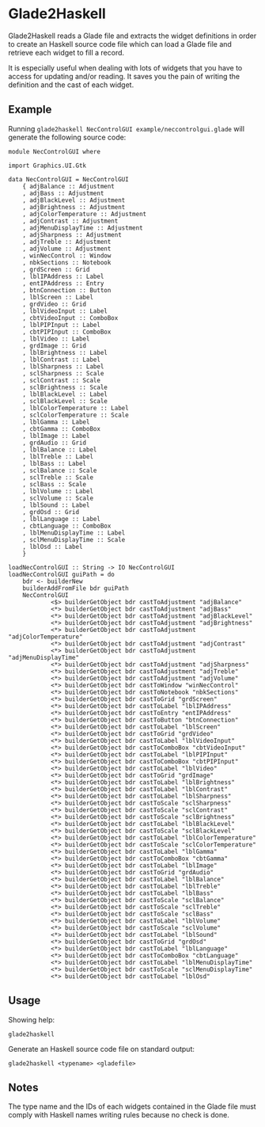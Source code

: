 Glade2Haskell
=============

Glade2Haskell reads a Glade file and extracts the widget definitions in order
to create an Haskell source code file which can load a Glade file and retrieve
each widget to fill a record.

It is especially useful when dealing with lots of widgets that you have to
access for updating and/or reading. It saves you the pain of writing the
definition and the cast of each widget.

Example
-------

Running `glade2haskell NecControlGUI example/neccontrolgui.glade` will generate
the following source code:

    module NecControlGUI where

    import Graphics.UI.Gtk

    data NecControlGUI = NecControlGUI
        { adjBalance :: Adjustment
        , adjBass :: Adjustment
        , adjBlackLevel :: Adjustment
        , adjBrightness :: Adjustment
        , adjColorTemperature :: Adjustment
        , adjContrast :: Adjustment
        , adjMenuDisplayTime :: Adjustment
        , adjSharpness :: Adjustment
        , adjTreble :: Adjustment
        , adjVolume :: Adjustment
        , winNecControl :: Window
        , nbkSections :: Notebook
        , grdScreen :: Grid
        , lblIPAddress :: Label
        , entIPAddress :: Entry
        , btnConnection :: Button
        , lblScreen :: Label
        , grdVideo :: Grid
        , lblVideoInput :: Label
        , cbtVideoInput :: ComboBox
        , lblPIPInput :: Label
        , cbtPIPInput :: ComboBox
        , lblVideo :: Label
        , grdImage :: Grid
        , lblBrightness :: Label
        , lblContrast :: Label
        , lblSharpness :: Label
        , sclSharpness :: Scale
        , sclContrast :: Scale
        , sclBrightness :: Scale
        , lblBlackLevel :: Label
        , sclBlackLevel :: Scale
        , lblColorTemperature :: Label
        , sclColorTemperature :: Scale
        , lblGamma :: Label
        , cbtGamma :: ComboBox
        , lblImage :: Label
        , grdAudio :: Grid
        , lblBalance :: Label
        , lblTreble :: Label
        , lblBass :: Label
        , sclBalance :: Scale
        , sclTreble :: Scale
        , sclBass :: Scale
        , lblVolume :: Label
        , sclVolume :: Scale
        , lblSound :: Label
        , grdOsd :: Grid
        , lblLanguage :: Label
        , cbtLanguage :: ComboBox
        , lblMenuDisplayTime :: Label
        , sclMenuDisplayTime :: Scale
        , lblOsd :: Label
        }

    loadNecControlGUI :: String -> IO NecControlGUI
    loadNecControlGUI guiPath = do
        bdr <- builderNew
        builderAddFromFile bdr guiPath
        NecControlGUI
                <$> builderGetObject bdr castToAdjustment "adjBalance"
                <*> builderGetObject bdr castToAdjustment "adjBass"
                <*> builderGetObject bdr castToAdjustment "adjBlackLevel"
                <*> builderGetObject bdr castToAdjustment "adjBrightness"
                <*> builderGetObject bdr castToAdjustment "adjColorTemperature"
                <*> builderGetObject bdr castToAdjustment "adjContrast"
                <*> builderGetObject bdr castToAdjustment "adjMenuDisplayTime"
                <*> builderGetObject bdr castToAdjustment "adjSharpness"
                <*> builderGetObject bdr castToAdjustment "adjTreble"
                <*> builderGetObject bdr castToAdjustment "adjVolume"
                <*> builderGetObject bdr castToWindow "winNecControl"
                <*> builderGetObject bdr castToNotebook "nbkSections"
                <*> builderGetObject bdr castToGrid "grdScreen"
                <*> builderGetObject bdr castToLabel "lblIPAddress"
                <*> builderGetObject bdr castToEntry "entIPAddress"
                <*> builderGetObject bdr castToButton "btnConnection"
                <*> builderGetObject bdr castToLabel "lblScreen"
                <*> builderGetObject bdr castToGrid "grdVideo"
                <*> builderGetObject bdr castToLabel "lblVideoInput"
                <*> builderGetObject bdr castToComboBox "cbtVideoInput"
                <*> builderGetObject bdr castToLabel "lblPIPInput"
                <*> builderGetObject bdr castToComboBox "cbtPIPInput"
                <*> builderGetObject bdr castToLabel "lblVideo"
                <*> builderGetObject bdr castToGrid "grdImage"
                <*> builderGetObject bdr castToLabel "lblBrightness"
                <*> builderGetObject bdr castToLabel "lblContrast"
                <*> builderGetObject bdr castToLabel "lblSharpness"
                <*> builderGetObject bdr castToScale "sclSharpness"
                <*> builderGetObject bdr castToScale "sclContrast"
                <*> builderGetObject bdr castToScale "sclBrightness"
                <*> builderGetObject bdr castToLabel "lblBlackLevel"
                <*> builderGetObject bdr castToScale "sclBlackLevel"
                <*> builderGetObject bdr castToLabel "lblColorTemperature"
                <*> builderGetObject bdr castToScale "sclColorTemperature"
                <*> builderGetObject bdr castToLabel "lblGamma"
                <*> builderGetObject bdr castToComboBox "cbtGamma"
                <*> builderGetObject bdr castToLabel "lblImage"
                <*> builderGetObject bdr castToGrid "grdAudio"
                <*> builderGetObject bdr castToLabel "lblBalance"
                <*> builderGetObject bdr castToLabel "lblTreble"
                <*> builderGetObject bdr castToLabel "lblBass"
                <*> builderGetObject bdr castToScale "sclBalance"
                <*> builderGetObject bdr castToScale "sclTreble"
                <*> builderGetObject bdr castToScale "sclBass"
                <*> builderGetObject bdr castToLabel "lblVolume"
                <*> builderGetObject bdr castToScale "sclVolume"
                <*> builderGetObject bdr castToLabel "lblSound"
                <*> builderGetObject bdr castToGrid "grdOsd"
                <*> builderGetObject bdr castToLabel "lblLanguage"
                <*> builderGetObject bdr castToComboBox "cbtLanguage"
                <*> builderGetObject bdr castToLabel "lblMenuDisplayTime"
                <*> builderGetObject bdr castToScale "sclMenuDisplayTime"
                <*> builderGetObject bdr castToLabel "lblOsd"

Usage
-----

Showing help:

    glade2haskell

Generate an Haskell source code file on standard output:

    glade2haskell <typename> <gladefile>

Notes
-----

The type name and the IDs of each widgets contained in the Glade file must
comply with Haskell names writing rules because no check is done.


